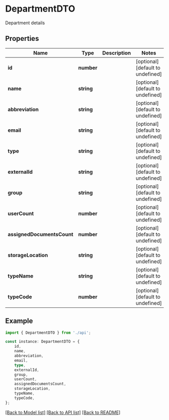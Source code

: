 # DepartmentDTO

Department details

## Properties

Name | Type | Description | Notes
------------ | ------------- | ------------- | -------------
**id** | **number** |  | [optional] [default to undefined]
**name** | **string** |  | [optional] [default to undefined]
**abbreviation** | **string** |  | [optional] [default to undefined]
**email** | **string** |  | [optional] [default to undefined]
**type** | **string** |  | [optional] [default to undefined]
**externalId** | **string** |  | [optional] [default to undefined]
**group** | **string** |  | [optional] [default to undefined]
**userCount** | **number** |  | [optional] [default to undefined]
**assignedDocumentsCount** | **number** |  | [optional] [default to undefined]
**storageLocation** | **string** |  | [optional] [default to undefined]
**typeName** | **string** |  | [optional] [default to undefined]
**typeCode** | **number** |  | [optional] [default to undefined]

## Example

```typescript
import { DepartmentDTO } from './api';

const instance: DepartmentDTO = {
    id,
    name,
    abbreviation,
    email,
    type,
    externalId,
    group,
    userCount,
    assignedDocumentsCount,
    storageLocation,
    typeName,
    typeCode,
};
```

[[Back to Model list]](../README.md#documentation-for-models) [[Back to API list]](../README.md#documentation-for-api-endpoints) [[Back to README]](../README.md)
